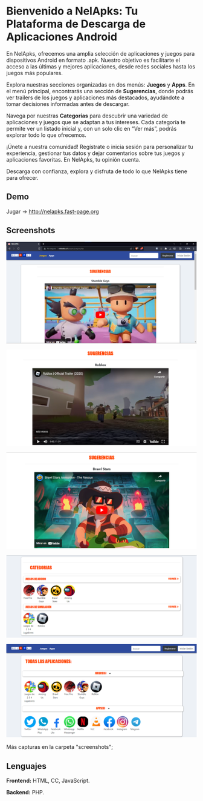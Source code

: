 
# Bienvenido a NelApks: Tu Plataforma de Descarga de Aplicaciones Android

En NelApks, ofrecemos una amplia selección de aplicaciones y juegos para dispositivos Android en formato .apk. Nuestro objetivo es facilitarte el acceso a las últimas y mejores aplicaciones, desde redes sociales hasta los juegos más populares.

Explora nuestras secciones organizadas en dos menús: **Juegos** y **Apps**. En el menú principal, encontrarás una sección de **Sugerencias**, donde podrás ver trailers de los juegos y aplicaciones más destacados, ayudándote a tomar decisiones informadas antes de descargar.

Navega por nuestras **Categorías** para descubrir una variedad de aplicaciones y juegos que se adaptan a tus intereses. Cada categoría te permite ver un listado inicial y, con un solo clic en “Ver más”, podrás explorar todo lo que ofrecemos.

¡Únete a nuestra comunidad! Regístrate o inicia sesión para personalizar tu experiencia, gestionar tus datos y dejar comentarios sobre tus juegos y aplicaciones favoritas. En NelApks, tu opinión cuenta.

Descarga con confianza, explora y disfruta de todo lo que NelApks tiene para ofrecer.


## Demo

Jugar -> http://nelapks.fast-page.org
## Screenshots

![App Screenshot](screenshots/1.png)

![App Screenshot](screenshots/2.png)

![App Screenshot](screenshots/3.png)

![App Screenshot](screenshots/4.png)

![App Screenshot](screenshots/5.png)

Más capturas en la carpeta "screenshots";

## Lenguajes

**Frontend:** HTML, CC, JavaScript.

**Backend:**  PHP.

